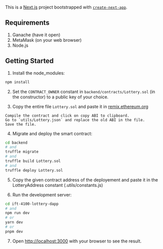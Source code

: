 This is a [Next.js](https://nextjs.org/) project bootstrapped with [`create-next-app`](https://github.com/vercel/next.js/tree/canary/packages/create-next-app).

## Requirements

1. Ganache (have it open)
2. MetaMask (on your web browser)
3. Node.js

## Getting Started

1. Install the node_modules:

```bash
npm install
```

2. Set the `CONTRACT_OWNER` constant in `backend/contracts/Lottery.sol` (in the constructor) to a public key of your choice.

3. Copy the entire file `Lottery.sol` and paste it in [remix.ethereum.org](Remix)

```
Compile the contract and click on copy ABI to clipboard.
Go to `utils/Lottery.json` and replace the old ABI in the file.
Save the file.
```

4. Migrate and deploy the smart contract:

```bash
cd backend
# and
truffle migrate
# and
truffle build Lottery.sol
# and
truffle deploy Lottery.sol
```

5. Copy the given contract address of the deployement and paste it in the LotteryAddress constant (.utils/constants.js)

6. Run the development server:

```bash
cd ift-4100-lottery-dapp
# and
npm run dev
# or
yarn dev
# or
pnpm dev
```

7. Open [http://localhost:3000](http://localhost:3000) with your browser to see the result.
